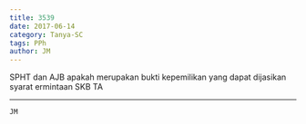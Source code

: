 ```yaml
---
title: 3539
date: 2017-06-14
category: Tanya-SC
tags: PPh
author: JM
---
```


SPHT dan AJB apakah merupakan bukti kepemilikan yang dapat dijasikan syarat ermintaan SKB TA

---



`JM`
